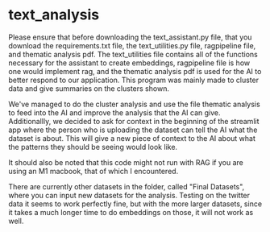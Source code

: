 # text_analysis

Please ensure that before downloading the text_assistant.py file, that you download the requirements.txt file, the text_utilities.py file, ragpipeline file, and thematic analysis pdf. The text_utilities file contains all of the functions necessary for the assistant to create embeddings, ragpipeline file is how one would implement rag, and the thematic analysis pdf is used for the AI to better respond to our application. This program was mainly made to cluster data and give summaries on the clusters shown. 

We've managed to do the cluster analysis and use the file thematic analysis to feed into the AI and improve the analysis that the AI can give. Additionallly, we decided to ask for context in the beginning of the streamlit app where the person who is uploading the dataset can tell the AI what the dataset is about. This will give a new piece of context to the AI about what the patterns they should be seeing would look like. 

It should also be noted that this code might not run with RAG if you are using an M1 macbook, that of which I encountered. 

There are currently other datasets in the folder, called "Final Datasets", where you can input new datasets for the analysis. Testing on the twitter data it seems to work perfectly fine, but with the more larger datasets, since it takes a much longer time to do embeddings on those, it will not work as well. 
